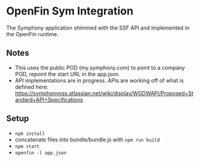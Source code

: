 # OpenFin Sym Integration
The Symphony application shimmed with the SSF API and implemented in the OpenFin runtime.

## Notes
- This uses the public POD (my.symphony.com) to point to a company POD, repoint the start URL in the app.json.
- API implementations are in progress.  APIs are working off of what is defined here: https://symphonyoss.atlassian.net/wiki/display/WGDWAPI/Proposed+Standard+API+Specifications

## Setup
- `npm install`
- concatenate files into bundle/bundle.js with `npm run build`
- `npm start`
- `openfin -l app.json`

